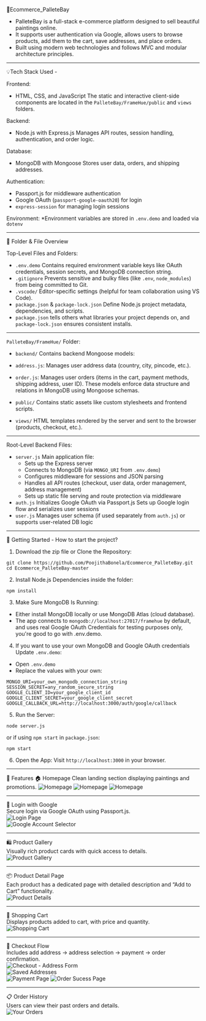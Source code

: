 🎨Ecommerce_PalleteBay
* PalleteBay is a full-stack e-commerce platform designed to sell beautiful paintings online. 
* It supports user authentication via Google, allows users to browse products, add them to the cart, save addresses, and place orders. 
* Built using modern web technologies and follows MVC and modular architecture principles.
  
-----------------------------------------------------------------------------------------------------------------------------------------------------------------------------
💡Tech Stack Used -

Frontend:
* HTML, CSS, and JavaScript
  The static and interactive client-side components are located in the `PalleteBay/FrameHue/public` and `views` folders.

Backend:
* Node.js with Express.js
  Manages API routes, session handling, authentication, and order logic.

Database:
* MongoDB with Mongoose
  Stores user data, orders, and shipping addresses.

Authentication:
* Passport.js for middleware authentication
* Google OAuth (`passport-google-oauth20`) for login
* `express-session` for managing login sessions

Environment:
*Environment variables are stored in `.env.demo` and loaded via `dotenv`

-----------------------------------------------------------------------------------------------------------------------------------------------------------------------------
📁 Folder & File Overview

Top-Level Files and Folders:
* `.env.demo`
  Contains required environment variable keys like OAuth credentials, session secrets, and MongoDB connection string.
* `.gitignore`
  Prevents sensitive and bulky files (like `.env`, `node_modules`) from being committed to Git.
* `.vscode/`
  Editor-specific settings (helpful for team collaboration using VS Code).
* `package.json` & `package-lock.json`
  Define Node.js project metadata, dependencies, and scripts.
* `package.json` tells others what libraries your project depends on, and `package-lock.json` ensures consistent installs.

---

`PalleteBay/FrameHue/` Folder:
* `backend/`
  Contains backend Mongoose models:
* `address.js`: Manages user address data (country, city, pincode, etc.).
* `order.js`: Manages user orders (items in the cart, payment methods, shipping address, user ID).
 These models enforce data structure and relations in MongoDB using Mongoose schemas.

* `public/`
  Contains static assets like custom stylesheets and frontend scripts.
* `views/`
  HTML templates rendered by the server and sent to the browser (products, checkout, etc.).

---

Root-Level Backend Files:
* `server.js`
  Main application file:
  * Sets up the Express server
  * Connects to MongoDB (via `MONGO_URI` from `.env.demo`)
  * Configures middleware for sessions and JSON parsing
  * Handles all API routes (checkout, user data, order management, address management)
  * Sets up static file serving and route protection via middleware
* `auth.js`
  Initializes Google OAuth via Passport.js
  Sets up Google login flow and serializes user sessions
* `user.js`
  Manages user schema (if used separately from `auth.js`) or supports user-related DB logic

------------------------------------------------------------------------------------------------------------------------------------------------------------------------------

🚀 Getting Started - How to start the project?

1. Download the zip file or Clone the Repository:
```
git clone https://github.com/PoojithaBonela/Ecommerce_PalleteBay.git
cd Ecommerce_PalleteBay-master
```

2. Install Node.js Dependencies inside the folder:
```
npm install
```

3. Make Sure MongoDB Is Running:
* Either install MongoDB locally or use MongoDB Atlas (cloud database).
* The app connects to `mongodb://localhost:27017/framehue` by default, and uses real Google OAuth Credentials for testing purposes only, you're good to go with .env.demo.

4. If you want to use your own MongoDB and Google OAuth credentials Update `.env.demo`:
* Open `.env.demo`
* Replace the values with your own:
```
MONGO_URI=your_own_mongodb_connection_string
SESSION_SECRET=any_random_secure_string
GOOGLE_CLIENT_ID=your_google_client_id
GOOGLE_CLIENT_SECRET=your_google_client_secret
GOOGLE_CALLBACK_URL=http://localhost:3000/auth/google/callback
```

5. Run the Server:
```
node server.js
```
or if using `npm start` in `package.json`:
```
npm start
```

6. Open the App:
   Visit `http://localhost:3000` in your browser.
-----------------------------------------------------------------------------------------------------------------------------------------------------------------------------
📌 Features
🏠 Homepage
Clean landing section displaying paintings and promotions.
![Homepage](screenshots/homepage1.png)
![Homepage](screenshots/Home2.png)
![Homepage](screenshots/Home3.png)

-------------------------------------------------------------

🔐 Login with Google  
Secure login via Google OAuth using Passport.js.  
![Login Page](screenshots/login.png)  
![Google Account Selector](screenshots/google%20screen.png)

-------------------------------------------------------------

🛍️ Product Gallery  
Visually rich product cards with quick access to details.  
![Product Gallery](screenshots/gallery.png)

-------------------------------------------------------------

📦 Product Detail Page  
Each product has a dedicated page with detailed description and “Add to Cart” functionality.  
![Product Details](screenshots/Productdetailspage.png)

-------------------------------------------------------------

🛒 Shopping Cart  
Displays products added to cart, with price and quantity.  
![Shopping Cart](screenshots/shoppingcart.png)

-------------------------------------------------------------

🏁 Checkout Flow  
Includes add address → address selection → payment → order confirmation.  
![Checkout - Address Form](screenshots/address.png)  
![Saved Addresses](screenshots/savedaddress.png)  
![Payment Page](screenshots/payment.png)
![Order Sucess Page](screenshots/order.png)

-------------------------------------------------------------

📋 Order History  
Users can view their past orders and details.  
![Your Orders](screenshots/orders.png)



